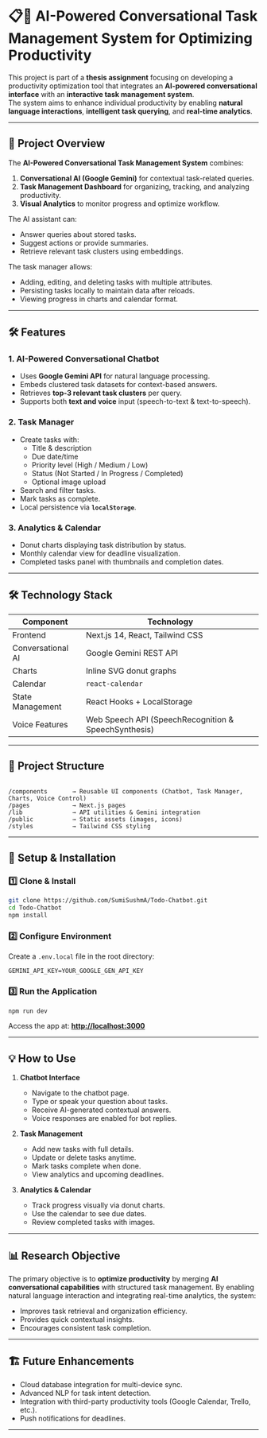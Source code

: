 # 📋🤖 AI-Powered Conversational Task Management System for Optimizing Productivity

This project is part of a **thesis assignment** focusing on developing a productivity optimization tool that integrates an **AI-powered conversational interface** with an **interactive task management system**.  
The system aims to enhance individual productivity by enabling **natural language interactions**, **intelligent task querying**, and **real-time analytics**.

---

## 🎯 Project Overview

The **AI-Powered Conversational Task Management System** combines:
1. **Conversational AI (Google Gemini)** for contextual task-related queries.
2. **Task Management Dashboard** for organizing, tracking, and analyzing productivity.
3. **Visual Analytics** to monitor progress and optimize workflow.

The AI assistant can:
- Answer queries about stored tasks.
- Suggest actions or provide summaries.
- Retrieve relevant task clusters using embeddings.

The task manager allows:
- Adding, editing, and deleting tasks with multiple attributes.
- Persisting tasks locally to maintain data after reloads.
- Viewing progress in charts and calendar format.

---

## 🛠️ Features

### **1. AI-Powered Conversational Chatbot**
- Uses **Google Gemini API** for natural language processing.
- Embeds clustered task datasets for context-based answers.
- Retrieves **top-3 relevant task clusters** per query.
- Supports both **text and voice** input (speech-to-text & text-to-speech).

### **2. Task Manager**
- Create tasks with:
  - Title & description
  - Due date/time
  - Priority level (High / Medium / Low)
  - Status (Not Started / In Progress / Completed)
  - Optional image upload
- Search and filter tasks.
- Mark tasks as complete.
- Local persistence via **`localStorage`**.

### **3. Analytics & Calendar**
- Donut charts displaying task distribution by status.
- Monthly calendar view for deadline visualization.
- Completed tasks panel with thumbnails and completion dates.

---

## 🛠️ Technology Stack

| Component          | Technology |
|--------------------|------------|
| Frontend           | Next.js 14, React, Tailwind CSS |
| Conversational AI  | Google Gemini REST API |
| Charts             | Inline SVG donut graphs |
| Calendar           | `react-calendar` |
| State Management   | React Hooks + LocalStorage |
| Voice Features     | Web Speech API (SpeechRecognition & SpeechSynthesis) |

---

## 📂 Project Structure

```

/components       → Reusable UI components (Chatbot, Task Manager, Charts, Voice Control)
/pages            → Next.js pages
/lib              → API utilities & Gemini integration
/public           → Static assets (images, icons)
/styles           → Tailwind CSS styling

````

---

## 🔧 Setup & Installation

### 1️⃣ Clone & Install
```bash
git clone https://github.com/SumiSushmA/Todo-Chatbot.git
cd Todo-Chatbot
npm install
````

### 2️⃣ Configure Environment

Create a `.env.local` file in the root directory:

```env
GEMINI_API_KEY=YOUR_GOOGLE_GEN_API_KEY
```

### 3️⃣ Run the Application

```bash
npm run dev
```

Access the app at: **[http://localhost:3000](http://localhost:3000)**

---

## 💡 How to Use

1. **Chatbot Interface**

   * Navigate to the chatbot page.
   * Type or speak your question about tasks.
   * Receive AI-generated contextual answers.
   * Voice responses are enabled for bot replies.

2. **Task Management**

   * Add new tasks with full details.
   * Update or delete tasks anytime.
   * Mark tasks complete when done.
   * View analytics and upcoming deadlines.

3. **Analytics & Calendar**

   * Track progress visually via donut charts.
   * Use the calendar to see due dates.
   * Review completed tasks with images.

---

## 📊 Research Objective

The primary objective is to **optimize productivity** by merging **AI conversational capabilities** with structured task management.
By enabling natural language interaction and integrating real-time analytics, the system:

* Improves task retrieval and organization efficiency.
* Provides quick contextual insights.
* Encourages consistent task completion.

---

## 🏗️ Future Enhancements

* Cloud database integration for multi-device sync.
* Advanced NLP for task intent detection.
* Integration with third-party productivity tools (Google Calendar, Trello, etc.).
* Push notifications for deadlines.

---


